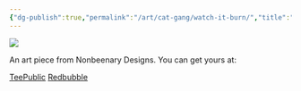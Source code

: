 ```yaml
---
{"dg-publish":true,"permalink":"/art/cat-gang/watch-it-burn/","title":"Watch It Burn","tags":["Art","Cats","Torties"]}
---
```



![](https://baserow-media.ams3.digitaloceanspaces.com/user_files/WLmBxfStaOxnyilP9RQndBiN6lIULQUL_0b53a40b429293e1a7863f65759d127928e9189d657a1e1e672d750201b27d75.jpg)

An art piece from Nonbeenary Designs. You can get yours at:

[TeePublic](https://www.teepublic.com/t-shirt/48556133-sometimes-i-like-to-watch-things-burn-tortie-cat?store_id=258912)
[Redbubble](https://www.redbubble.com/shop/ap/149431138?ref=studio-promote)

